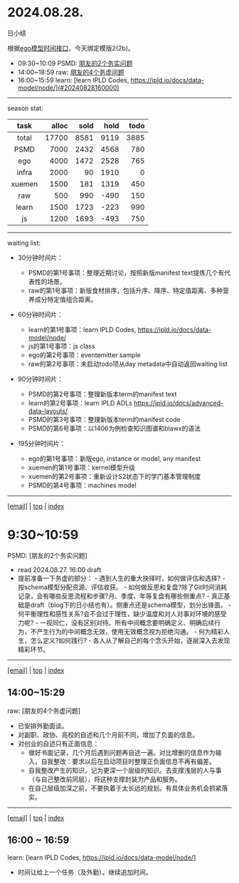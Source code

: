 # 2024.08.28.
日小结

<a id="top"></a>
根据[ego模型时间接口](https://gitee.com/hyg/blog/blob/master/timeflow.md)，今天绑定模版2(2b)。

<a id="index"></a>
- 09:30~10:09	PSMD: [朋友的2个务实问题](#20240828093000)
- 14:00~18:59	raw: [朋友的4个务虚问题](#20240828140000)
- 16:00~15:59	learn: [learn IPLD Codes, https://ipld.io/docs/data-model/node/](#20240828160000)

---
season stat:

| task | alloc | sold | hold | todo |
| :---: | ---: | ---: | ---: | ---: |
| total | 17700 | 8581 | 9119 | 3885 |
| PSMD | 7000 | 2432 | 4568 | 780 |
| ego | 4000 | 1472 | 2528 | 765 |
| infra | 2000 | 90 | 1910 | 0 |
| xuemen | 1500 | 181 | 1319 | 450 |
| raw | 500 | 990 | -490 | 150 |
| learn | 1500 | 1723 | -223 | 990 |
| js | 1200 | 1693 | -493 | 750 |

---
waiting list:


- 30分钟时间片：
  - PSMD的第1号事项：整理近期讨论，按照新版manifest text提炼几个有代表性的场景。
  - raw的第1号事项：新版食材排序，包括升序、降序、特定值距离、多种营养成分特定值组合距离。

- 60分钟时间片：
  - learn的第1号事项：learn IPLD Codes, https://ipld.io/docs/data-model/node/
  - js的第1号事项：js class
  - ego的第2号事项：eventemitter sample
  - raw的第2号事项：未启动todo项从day metadata中自动返回waiting list

- 90分钟时间片：
  - PSMD的第2号事项：整理新版本term的manifest text
  - learn的第2号事项：learn IPLD ADLs https://ipld.io/docs/advanced-data-layouts/
  - PSMD的第3号事项：整理新版本term的manifest code
  - PSMD的第6号事项：以1406为例检查知识图谱和blawx的语法

- 195分钟时间片：
  - ego的第1号事项：新版ego, instance or model, any manifest
  - xuemen的第1号事项：kernel模型升级
  - xuemen的第2号事项：重新设计S2状态下的学门基本管理制度
  - PSMD的第4号事项：machines model

---
<a href="mailto:huangyg@mars22.com?subject=关于2024.08.28.[朋友的2个务实问题]任务&body=日期: 2024.08.28.%0D%0A序号: 5%0D%0A手稿:../../draft/2024/08/20240828093000.md%0D%0A---请勿修改邮件主题及以上内容 从下一行开始写您的想法---%0D%0A">[email]</a> | [top](#top) | [index](#index)
<a id="20240828093000"></a>
# 9:30~10:59
PSMD: [朋友的2个务实问题]

- read 2024.08.27. 16:00 draft
- 提前准备一下务虚的部分：
      - 遇到人生的重大抉择时，如何做评估和选择?
        - 按schema模型分配资源、评估收获。
      - 如何做反思和复盘?除了Git时间消耗记录，会有哪些反思流程和步骤?月、季度、年等复盘有哪些侧重点?
        - 真正基础是draft（blog下的日小结也有）。侧重点还是schema模型，划分出锋面。
      - 何平衡理性和感性关系?会不会过于理性，缺少温度和对人对事对环境的感受力呢?
        - 一视同仁，没有区别对待。所有中间概念要明确定义、明确后续行为，不产生行为的中间概念无效，使用无效概念视为拒绝沟通。
      - 何为精彩人生，怎么定义?如何践行?
        - 各人从了解自己的每个念头开始，逐层深入去发现精彩环节。

---
<a href="mailto:huangyg@mars22.com?subject=关于2024.08.28.[朋友的4个务虚问题]任务&body=日期: 2024.08.28.%0D%0A序号: 7%0D%0A手稿:../../draft/2024/08/20240828140000.md%0D%0A---请勿修改邮件主题及以上内容 从下一行开始写您的想法---%0D%0A">[email]</a> | [top](#top) | [index](#index)
<a id="20240828140000"></a>
## 14:00~15:29
raw: [朋友的4个务虚问题]

- 已安排外勤面谈。
- 对副职、政协、高校的自述和几个月前不同，增加了负面的信息。
- 对创业的自述只有正面信息：
    - 做好书面记录，几个月后遇到问题再自述一遍。对比增删的信息作为输入，自我整改：要求以后在启动项目时整理正负面信息不再有偏差。
    - 自我整改产生的知识，记为更深一个层级的知识。去支撑浅层的人与事（与自己整改前同层），将这种支撑封装为产品和服务。
    - 在自己层级加深之前，不要执着于太长远的规划。有具体业务机会抓紧落实。

---
<a href="mailto:huangyg@mars22.com?subject=关于2024.08.28.[learn IPLD Codes, https://ipld.io/docs/data-model/node/]任务&body=日期: 2024.08.28.%0D%0A序号: 9%0D%0A手稿:../../draft/2024/08/20240828160000.md%0D%0A---请勿修改邮件主题及以上内容 从下一行开始写您的想法---%0D%0A">[email]</a> | [top](#top) | [index](#index)
<a id="20240828160000"></a>
## 16:00 ~ 16:59
learn: [learn IPLD Codes, https://ipld.io/docs/data-model/node/]

- 时间让给上一个任务（及外勤）。继续追加时间。
